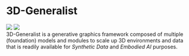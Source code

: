 # 3D-Generalist
<div align="left">
    <a href="[https://ai.stanford.edu/~sunfanyun/layoutvlm](https://ai.stanford.edu/~sunfanyun/3d-generalist/)"><img src="https://img.shields.io/badge/🌐 Website-Visit-orange"></a>
    <a href=""><img src="https://img.shields.io/badge/arXiv-PDF-blue"></a>
</div>
3D-Generalist is a generative graphics framework composed of multiple (foundation) models and modules to scale up 3D environments and data that is readily available for <i>Synthetic Data</i> and <i>Embodied AI</i> purposes.
